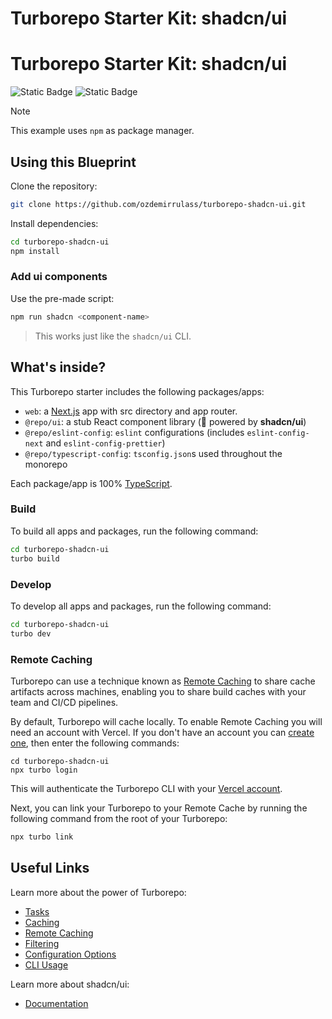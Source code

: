 # Turborepo Starter Kit: shadcn/ui
# Turborepo Starter Kit: shadcn/ui
![Static Badge](https://img.shields.io/badge/shadcn%2Fui-2.1.0-blue?link=https://github.com/shadcn-ui/ui)
![Static Badge](https://img.shields.io/badge/Next.js-14.2.15-0070f3?link=https://github.com/vercel/next.js)

> [!NOTE]
> This example uses `npm` as package manager.


## Using this Blueprint

Clone the repository:

```sh
git clone https://github.com/ozdemirrulass/turborepo-shadcn-ui.git
```


Install dependencies:

```sh
cd turborepo-shadcn-ui
npm install
```

### Add ui components

Use the pre-made script:

```sh
npm run shadcn <component-name>
```

> This works just like the `shadcn/ui` CLI.

## What's inside?

This Turborepo starter includes the following packages/apps:

- `web`: a [Next.js](https://nextjs.org/) app with src directory and app router.
- `@repo/ui`: a stub React component library (🚀 powered by **shadcn/ui**)
- `@repo/eslint-config`: `eslint` configurations (includes `eslint-config-next` and `eslint-config-prettier`)
- `@repo/typescript-config`: `tsconfig.json`s used throughout the monorepo

Each package/app is 100% [TypeScript](https://www.typescriptlang.org/).

### Build

To build all apps and packages, run the following command:

```sh
cd turborepo-shadcn-ui
turbo build
```

### Develop

To develop all apps and packages, run the following command:

```sh
cd turborepo-shadcn-ui
turbo dev
```

### Remote Caching

Turborepo can use a technique known as [Remote Caching](https://turbo.build/repo/docs/core-concepts/remote-caching) to share cache artifacts across machines, enabling you to share build caches with your team and CI/CD pipelines.

By default, Turborepo will cache locally. To enable Remote Caching you will need an account with Vercel. If you don't have an account you can [create one](https://vercel.com/signup), then enter the following commands:

```
cd turborepo-shadcn-ui
npx turbo login
```

This will authenticate the Turborepo CLI with your [Vercel account](https://vercel.com/docs/concepts/personal-accounts/overview).

Next, you can link your Turborepo to your Remote Cache by running the following command from the root of your Turborepo:

```sh
npx turbo link
```

## Useful Links

Learn more about the power of Turborepo:

- [Tasks](https://turbo.build/repo/docs/core-concepts/monorepos/running-tasks)
- [Caching](https://turbo.build/repo/docs/core-concepts/caching)
- [Remote Caching](https://turbo.build/repo/docs/core-concepts/remote-caching)
- [Filtering](https://turbo.build/repo/docs/core-concepts/monorepos/filtering)
- [Configuration Options](https://turbo.build/repo/docs/reference/configuration)
- [CLI Usage](https://turbo.build/repo/docs/reference/command-line-reference)

Learn more about shadcn/ui:

- [Documentation](https://ui.shadcn.com/docs)
